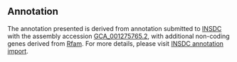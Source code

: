 

Annotation
----------

The annotation presented is derived from annotation submitted to
[INSDC](http://www.insdc.org) with the assembly accession
[GCA\_001275765.2](http://www.ebi.ac.uk/ena/data/view/GCA_001275765.2),
with additional non-coding genes derived from
[Rfam](http://rfam.xfam.org/). For more details, please visit [INSDC
annotation
import](http://ensemblgenomes.org/info/data/insdc_annotation).
